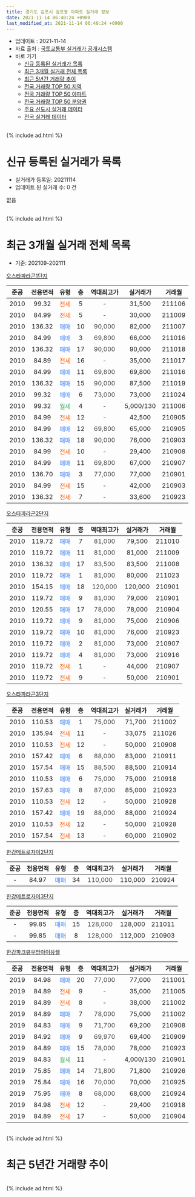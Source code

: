```yaml
---
title: 경기도 김포시 걸포동 아파트 실거래 정보
date: 2021-11-14 06:40:24 +0900
last_modified_at: 2021-11-14 06:40:24 +0900
---
```


* 업데이트 : 2021-11-14
* 자료 출처 : [국토교통부 실거래가 공개시스템](http://rt.molit.go.kr)
* 바로 가기
    * [신규 등록된 실거래가 목록](#신규-등록된-실거래가-목록)
    * [최근 3개월 실거래 전체 목록](#최근-3개월-실거래-전체-목록)
    * [최근 5년간 거래량 추이](#최근-5년간-거래량-추이)
    * [전국 거래량 TOP 50 지역](https://inasie.github.io/apt-trade-info/최근-3개월-전국에서-가장-거래가-많이-발생한-지역)
    * [전국 거래량 TOP 50 아파트](https://inasie.github.io/apt-trade-info/최근-3개월-전국에서-가장-거래가-많이-발생한-아파트)
    * [전국 거래량 TOP 50 분양권](https://inasie.github.io/apt-trade-info/최근-3개월-전국에서-가장-거래가-많이-발생한-분양권)
    * [주요 신도시 실거래 데이터](https://inasie.github.io/apt-trade-info/주요-신도시)
    * [전국 실거래 데이터](https://inasie.github.io/apt-trade-info/전국)
<br>
{% include ad.html %}
<br>

# 신규 등록된 실거래가 목록
* 실거래가 등록일: 20211114
* 업데이트 된 실거래 수: 0 건

없음

<br>
{% include ad.html %}
<br>

# 최근 3개월 실거래 전체 목록
* 기준: 202109-202111


[오스타파라곤1단지](https://search.naver.com/search.naver?query=%EA%B2%BD%EA%B8%B0%EB%8F%84+%EA%B9%80%ED%8F%AC%EC%8B%9C+%EA%B1%B8%ED%8F%AC%EB%8F%99+%EC%98%A4%EC%8A%A4%ED%83%80%ED%8C%8C%EB%9D%BC%EA%B3%A41%EB%8B%A8%EC%A7%80)

|준공|전용면적|유형|층|역대최고가|실거래가|거래월|
|:---:|:---:|:---:|:---:|:---:|:---:|:---:|
|2010|99.32|<span style="color:#ff5a00">전세</span>|5|<span style="color:#444444">-</span>|31,500|211106|
|2010|84.99|<span style="color:#ff5a00">전세</span>|5|<span style="color:#444444">-</span>|30,000|211009|
|2010|136.32|<span style="color:#4285f3">매매</span>|10|<span style="color:#444444">90,000</span>|82,000|211007|
|2010|84.99|<span style="color:#4285f3">매매</span>|3|<span style="color:#444444">69,800</span>|66,000|211016|
|2010|136.32|<span style="color:#4285f3">매매</span>|17|<span style="color:#444444">90,000</span>|90,000|211018|
|2010|84.89|<span style="color:#ff5a00">전세</span>|16|<span style="color:#444444">-</span>|35,000|211017|
|2010|84.99|<span style="color:#4285f3">매매</span>|11|<span style="color:#444444">69,800</span>|69,800|211016|
|2010|136.32|<span style="color:#4285f3">매매</span>|15|<span style="color:#444444">90,000</span>|87,500|211019|
|2010|99.32|<span style="color:#4285f3">매매</span>|6|<span style="color:#444444">73,000</span>|73,000|211024|
|2010|99.32|<span style="color:#34a853">월세</span>|4|<span style="color:#444444">-</span>|5,000/130|211006|
|2010|84.99|<span style="color:#ff5a00">전세</span>|12|<span style="color:#444444">-</span>|42,500|210905|
|2010|84.99|<span style="color:#4285f3">매매</span>|12|<span style="color:#444444">69,800</span>|65,000|210905|
|2010|136.32|<span style="color:#4285f3">매매</span>|18|<span style="color:#444444">90,000</span>|76,000|210903|
|2010|84.99|<span style="color:#ff5a00">전세</span>|10|<span style="color:#444444">-</span>|29,400|210908|
|2010|84.99|<span style="color:#4285f3">매매</span>|11|<span style="color:#444444">69,800</span>|67,000|210907|
|2010|136.70|<span style="color:#4285f3">매매</span>|3|<span style="color:#444444">77,000</span>|77,000|210901|
|2010|84.99|<span style="color:#ff5a00">전세</span>|15|<span style="color:#444444">-</span>|42,000|210903|
|2010|136.32|<span style="color:#ff5a00">전세</span>|7|<span style="color:#444444">-</span>|33,600|210923|

[오스타파라곤2단지](https://search.naver.com/search.naver?query=%EA%B2%BD%EA%B8%B0%EB%8F%84+%EA%B9%80%ED%8F%AC%EC%8B%9C+%EA%B1%B8%ED%8F%AC%EB%8F%99+%EC%98%A4%EC%8A%A4%ED%83%80%ED%8C%8C%EB%9D%BC%EA%B3%A42%EB%8B%A8%EC%A7%80)

|준공|전용면적|유형|층|역대최고가|실거래가|거래월|
|:---:|:---:|:---:|:---:|:---:|:---:|:---:|
|2010|119.72|<span style="color:#4285f3">매매</span>|7|<span style="color:#444444">81,000</span>|79,500|211010|
|2010|119.72|<span style="color:#4285f3">매매</span>|11|<span style="color:#444444">81,000</span>|81,000|211009|
|2010|136.32|<span style="color:#4285f3">매매</span>|17|<span style="color:#444444">83,500</span>|83,500|211008|
|2010|119.72|<span style="color:#4285f3">매매</span>|1|<span style="color:#444444">81,000</span>|80,000|211023|
|2010|154.15|<span style="color:#4285f3">매매</span>|18|<span style="color:#444444">120,000</span>|120,000|210901|
|2010|119.72|<span style="color:#4285f3">매매</span>|9|<span style="color:#444444">81,000</span>|79,000|210901|
|2010|120.55|<span style="color:#4285f3">매매</span>|17|<span style="color:#444444">78,000</span>|78,000|210904|
|2010|119.72|<span style="color:#4285f3">매매</span>|9|<span style="color:#444444">81,000</span>|75,000|210906|
|2010|119.72|<span style="color:#4285f3">매매</span>|10|<span style="color:#444444">81,000</span>|76,000|210923|
|2010|119.72|<span style="color:#4285f3">매매</span>|2|<span style="color:#444444">81,000</span>|73,000|210907|
|2010|119.72|<span style="color:#4285f3">매매</span>|4|<span style="color:#444444">81,000</span>|73,000|210916|
|2010|119.72|<span style="color:#ff5a00">전세</span>|1|<span style="color:#444444">-</span>|44,000|210907|
|2010|119.72|<span style="color:#ff5a00">전세</span>|9|<span style="color:#444444">-</span>|50,000|210901|

[오스타파라곤3단지](https://search.naver.com/search.naver?query=%EA%B2%BD%EA%B8%B0%EB%8F%84+%EA%B9%80%ED%8F%AC%EC%8B%9C+%EA%B1%B8%ED%8F%AC%EB%8F%99+%EC%98%A4%EC%8A%A4%ED%83%80%ED%8C%8C%EB%9D%BC%EA%B3%A43%EB%8B%A8%EC%A7%80)

|준공|전용면적|유형|층|역대최고가|실거래가|거래월|
|:---:|:---:|:---:|:---:|:---:|:---:|:---:|
|2010|110.53|<span style="color:#4285f3">매매</span>|1|<span style="color:#444444">75,000</span>|71,700|211002|
|2010|135.94|<span style="color:#ff5a00">전세</span>|11|<span style="color:#444444">-</span>|33,075|211026|
|2010|110.53|<span style="color:#ff5a00">전세</span>|12|<span style="color:#444444">-</span>|50,000|210908|
|2010|157.42|<span style="color:#4285f3">매매</span>|6|<span style="color:#444444">88,000</span>|83,000|210911|
|2010|157.54|<span style="color:#4285f3">매매</span>|15|<span style="color:#444444">88,500</span>|88,500|210914|
|2010|110.53|<span style="color:#4285f3">매매</span>|6|<span style="color:#444444">75,000</span>|75,000|210918|
|2010|157.63|<span style="color:#4285f3">매매</span>|8|<span style="color:#444444">87,000</span>|85,000|210923|
|2010|110.53|<span style="color:#ff5a00">전세</span>|12|<span style="color:#444444">-</span>|50,000|210928|
|2010|157.42|<span style="color:#4285f3">매매</span>|19|<span style="color:#444444">88,000</span>|88,000|210924|
|2010|110.53|<span style="color:#ff5a00">전세</span>|12|<span style="color:#444444">-</span>|50,000|210928|
|2010|157.54|<span style="color:#ff5a00">전세</span>|13|<span style="color:#444444">-</span>|60,000|210902|


<script async src="//pagead2.googlesyndication.com/pagead/js/adsbygoogle.js"></script>
<!-- 기본 -->
<ins class="adsbygoogle"
     style="display:block"
     data-ad-client="ca-pub-2446590836940007"
     data-ad-slot="1659523306"
     data-ad-format="auto"
     data-full-width-responsive="true"></ins>
<script>
(adsbygoogle = window.adsbygoogle || []).push({});
</script>


[한강메트로자이2단지](https://search.naver.com/search.naver?query=%EA%B2%BD%EA%B8%B0%EB%8F%84+%EA%B9%80%ED%8F%AC%EC%8B%9C+%EA%B1%B8%ED%8F%AC%EB%8F%99+%ED%95%9C%EA%B0%95%EB%A9%94%ED%8A%B8%EB%A1%9C%EC%9E%90%EC%9D%B42%EB%8B%A8%EC%A7%80)

|준공|전용면적|유형|층|역대최고가|실거래가|거래월|
|:---:|:---:|:---:|:---:|:---:|:---:|:---:|
|-|84.97|<span style="color:#4285f3">매매</span>|34|<span style="color:#444444">110,000</span>|110,000|210924|

[한강메트로자이3단지](https://search.naver.com/search.naver?query=%EA%B2%BD%EA%B8%B0%EB%8F%84+%EA%B9%80%ED%8F%AC%EC%8B%9C+%EA%B1%B8%ED%8F%AC%EB%8F%99+%ED%95%9C%EA%B0%95%EB%A9%94%ED%8A%B8%EB%A1%9C%EC%9E%90%EC%9D%B43%EB%8B%A8%EC%A7%80)

|준공|전용면적|유형|층|역대최고가|실거래가|거래월|
|:---:|:---:|:---:|:---:|:---:|:---:|:---:|
|-|99.85|<span style="color:#4285f3">매매</span>|15|<span style="color:#444444">128,000</span>|128,000|211011|
|-|99.85|<span style="color:#4285f3">매매</span>|8|<span style="color:#444444">128,000</span>|112,000|210903|

[한강파크뷰우방아이유쉘](https://search.naver.com/search.naver?query=%EA%B2%BD%EA%B8%B0%EB%8F%84+%EA%B9%80%ED%8F%AC%EC%8B%9C+%EA%B1%B8%ED%8F%AC%EB%8F%99+%ED%95%9C%EA%B0%95%ED%8C%8C%ED%81%AC%EB%B7%B0%EC%9A%B0%EB%B0%A9%EC%95%84%EC%9D%B4%EC%9C%A0%EC%89%98)

|준공|전용면적|유형|층|역대최고가|실거래가|거래월|
|:---:|:---:|:---:|:---:|:---:|:---:|:---:|
|2019|84.98|<span style="color:#4285f3">매매</span>|20|<span style="color:#444444">77,000</span>|77,000|211001|
|2019|84.89|<span style="color:#ff5a00">전세</span>|9|<span style="color:#444444">-</span>|35,000|211005|
|2019|84.89|<span style="color:#ff5a00">전세</span>|8|<span style="color:#444444">-</span>|38,000|211002|
|2019|84.89|<span style="color:#4285f3">매매</span>|7|<span style="color:#444444">78,000</span>|75,000|211002|
|2019|84.83|<span style="color:#4285f3">매매</span>|9|<span style="color:#444444">71,700</span>|69,200|210908|
|2019|84.92|<span style="color:#4285f3">매매</span>|9|<span style="color:#444444">69,970</span>|69,400|210909|
|2019|84.89|<span style="color:#4285f3">매매</span>|15|<span style="color:#444444">78,000</span>|78,000|210923|
|2019|84.83|<span style="color:#34a853">월세</span>|11|<span style="color:#444444">-</span>|4,000/130|210901|
|2019|75.85|<span style="color:#4285f3">매매</span>|14|<span style="color:#444444">71,800</span>|71,800|210926|
|2019|75.84|<span style="color:#4285f3">매매</span>|16|<span style="color:#444444">70,000</span>|70,000|210925|
|2019|75.95|<span style="color:#4285f3">매매</span>|8|<span style="color:#444444">68,000</span>|68,000|210924|
|2019|84.98|<span style="color:#ff5a00">전세</span>|12|<span style="color:#444444">-</span>|29,400|210918|
|2019|84.89|<span style="color:#ff5a00">전세</span>|17|<span style="color:#444444">-</span>|50,000|210904|


<br>
{% include ad.html %}
<br>

# 최근 5년간 거래량 추이


<div style="width:100%;">
    <canvas id="deal_progress" height="200"></canvas>
</div>

<script>
new Chart(document.getElementById("deal_progress"), {
    type: 'line',
    data: {
        labels: ['201611','201612','201701','201702','201703','201704','201705','201706','201707','201708','201709','201710','201711','201712','201801','201802','201803','201804','201805','201806','201807','201808','201809','201810','201811','201812','201901','201902','201903','201904','201905','201906','201907','201908','201909','201910','201911','201912','202001','202002','202003','202004','202005','202006','202007','202008','202009','202010','202011','202012','202101','202102','202103','202104','202105','202106','202107','202108','202109','202110','202111'],
        datasets: [{
            label: '매매',
            pointRadius: 1,
            data: [12, 5, 6, 6, 7, 6, 14, 23, 4, 9, 11, 5, 4, 5, 138, 42, 73, 59, 30, 35, 51, 94, 54, 54, 23, 22, 28, 18, 23, 57, 48, 50, 36, 53, 59, 98, 120, 77, 106, 144, 103, 57, 90, 212, 90, 63, 51, 52, 23, 2, 9, 10, 11, 15, 10, 10, 7, 27, 24, 14, 0],
            borderColor: "rgba(255, 201, 14, 1)",
            backgroundColor: "rgba(255, 201, 14, 0.5)",
            fill: false,
            lineTension: 0
        },{
            label: '전월세',
            pointRadius: 1,
            data: [11, 12, 10, 9, 11, 5, 8, 14, 6, 3, 6, 3, 6, 7, 3, 8, 5, 4, 7, 6, 5, 5, 11, 7, 9, 3, 8, 8, 5, 4, 17, 26, 24, 10, 11, 9, 5, 7, 4, 9, 8, 8, 11, 10, 16, 15, 8, 11, 8, 5, 2, 5, 11, 14, 28, 4, 21, 9, 13, 6, 1],
            borderColor: "rgba(0, 141, 185, 1)",
            backgroundColor: "rgba(0, 141, 185, 0.5)",
            fill: false,
            lineTension: 0
        }
        ]
    },
    options: {
        responsive: true,
        title: {
            display: false
        },
        tooltips: {
            mode: 'index',
            intersect: false
        },
        hover: {
            mode: 'nearest',
            intersect: true
        },
        scales: {
            xAxes: [{
                display: true,
                scaleLabel: {
                    display: true,
                    labelString: '년/월'
                }
            }],
            yAxes: [{
                display: true,
                ticks: {
                    suggestedMin: 0,
                },
                scaleLabel: {
                    display: true,
                    labelString: '실거래 수'
                }
            }]
        }
    }
});

</script>


<br>
{% include ad.html %}
<br>

